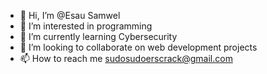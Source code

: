 - 👋 Hi, I’m @Esau Samwel
- 👀 I’m interested in programming
- 🌱 I’m currently learning Cybersecurity
- 💞️ I’m looking to collaborate on web development projects 
- 📫 How to reach me sudosudoerscrack@gmail.com

<!---
samdeboe/samdeboe is a ✨ special ✨ repository because its `README.md` (this file) appears on your GitHub profile.
You can click the Preview link to take a look at your changes.
--->
